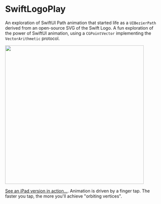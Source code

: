 # SwiftLogoPlay
An exploration of SwiftUI Path animation that started life as a `UIBezierPath` derived from an open-source SVG of the Swift Logo. A fun exploration of the power of SwiftUI animation, using a `CGPointVector` implementing the `VectorArithmetic` protocol. 

<img src="https://github.com/howardck/SwiftLogoPlay/blob/master/swiftlogo_1:2.png" height=450>

[See an iPad version in action...](http://fatdog.com/swiftLogoPlay/). Animation is driven by a finger tap. The faster you tap, the more you'll achieve "orbiting vertices".
